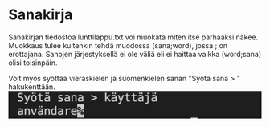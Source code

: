 # Sanakirja

Sanakirjan tiedostoa lunttilappu.txt voi muokata miten itse parhaaksi näkee.
Muokkaus tulee kuitenkin tehdä muodossa (sana;word), jossa ; on erottajana.
Sanojen järjestyksellä ei ole väliä eli ei haittaa vaikka (word;sana) olisi toisinpäin.

Voit myös syöttää vieraskielen ja suomenkielen sanan "Syötä sana > " hakukenttään.
![plot](ScreenShot.png)

